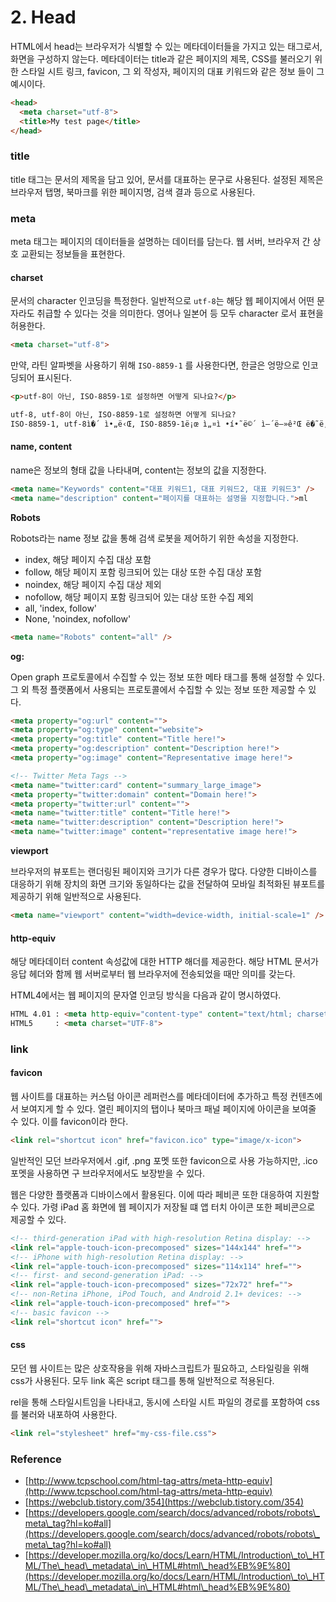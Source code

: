 # 2. Head

HTML에서 head는 브라우저가 식별할 수 있는 메타데이터들을 가지고 있는 태그로서, 화면을 구성하지 않는다. 메타데이터는 title과 같은 페이지의 제목, CSS를 불러오기 위한 스타일 시트 링크, favicon, 그 외 작성자, 페이지의 대표 키워드와 같은 정보 들이 그 예시이다.

```html
<head>
  <meta charset="utf-8">
  <title>My test page</title>
</head>
```

### title

title 태그는 문서의 제목을 담고 있어, 문서를 대표하는 문구로 사용된다. 설정된 제목은 브라우저 탭명, 북마크를 위한 페이지명, 검색 결과 등으로 사용된다.

### meta

meta 태그는 페이지의 데이터들을 설명하는 데이터를 담는다. 웹 서버, 브라우저 간 상호 교환되는 정보들을 표현한다.

#### charset

문서의 character 인코딩을 특정한다. 일반적으로 `utf-8`는 해당 웹 페이지에서 어떤 문자라도 취급할 수 있다는 것을 의미한다. 영어나 일본어 등 모두 character 로서 표현을 허용한다.

```html
<meta charset="utf-8">
```

만약, 라틴 알파벳을 사용하기 위해 `ISO-8859-1` 를 사용한다면, 한글은 엉망으로 인코딩되어 표시된다.

```html
<p>utf-8이 아닌, ISO-8859-1로 설정하면 어떻게 되나요?</p>
```

```html
utf-8, utf-8이 아닌, ISO-8859-1로 설정하면 어떻게 되나요?
ISO-8859-1, utf-8ì�´ ì•„ë‹Œ, ISO-8859-1ë¡œ ì„¤ì •í•˜ë©´ ì–´ë–»ê²Œ ë�˜ë‚˜ìš”?
```

#### name, content

name은 정보의 형태 값을 나타내며, content는 정보의 값을 지정한다.

```html
<meta name="Keywords" content="대표 키워드1, 대표 키워드2, 대표 키워드3" />
<meta name="description" content="페이지를 대표하는 설명을 지정합니다.">ml
```

**Robots**

Robots라는 name 정보 값을 통해 검색 로봇을 제어하기 위한 속성을 지정한다.

* index, 해당 페이지 수집 대상 포함
* follow, 해당 페이지 포함 링크되어 있는 대상 또한 수집 대상 포함
* noindex, 해당 페이지 수집 대상 제외
* nofollow, 해당 페이지 포함 링크되어 있는 대상 또한 수집 제외
* all, 'index, follow'
* None, 'noindex, nofollow'

```html
<meta name="Robots" content="all" />
```

**og:**

Open graph 프로토콜에서 수집할 수 있는 정보 또한 메타 태그를 통해 설정할 수 있다. 그 외 특정 플랫폼에서 사용되는 프로토콜에서 수집할 수 있는 정보 또한 제공할 수 있다.

```html
<meta property="og:url" content="">
<meta property="og:type" content="website">
<meta property="og:title" content="Title here!">
<meta property="og:description" content="Description here!">
<meta property="og:image" content="Representative image here!">

<!-- Twitter Meta Tags -->
<meta name="twitter:card" content="summary_large_image">
<meta property="twitter:domain" content="Domain here!">
<meta property="twitter:url" content="">
<meta name="twitter:title" content="Title here!">
<meta name="twitter:description" content="Description here!">
<meta name="twitter:image" content="representative image here!">
```

**viewport**

브라우저의 뷰포트는 랜더링된 페이지와 크기가 다른 경우가 많다. 다양한 디바이스를 대응하기 위해 장치의 화면 크기와 동일하다는 값을 전달하여 모바일 최적화된 뷰포트를 제공하기 위해 일반적으로 사용된다.

```html
<meta name="viewport" content="width=device-width, initial-scale=1" />
```

#### http-equiv

해당 메타데이터 content 속성값에 대한 HTTP 해더를 제공한다. 해당 HTML 문서가 응답 헤더와 함께 웹 서버로부터 웹 브라우저에 전송되었을 때만 의미를 갖는다.

HTML4에서는 웹 페이지의 문자열 인코딩 방식을 다음과 같이 명시하였다.

```html
HTML 4.01 : <meta http-equiv="content-type" content="text/html; charset=UTF-8">
HTML5     : <meta charset="UTF-8">
```

### link

#### favicon

웹 사이트를 대표하는 커스텀 아이콘 레퍼런스를 메타데이터에 추가하고 특정 컨텐츠에서 보여지게 할 수 있다. 열린 페이지의 탭이나 북마크 패널 페이지에 아이콘을 보여줄 수 있다. 이를 favicon이라 한다.

```html
<link rel="shortcut icon" href="favicon.ico" type="image/x-icon">
```

일반적인 모던 브라우저에서 .gif, .png 포멧 또한 favicon으로 사용 가능하지만, .ico 포멧을 사용하면 구 브라우저에서도 보장받을 수 있다.

웹은 다양한 플랫폼과 디바이스에서 활용된다. 이에 따라 페비콘 또한 대응하여 지원할 수 있다. 가령 iPad 홈 화면에 웹 페이지가 저장될 떄 앱 터치 아이콘 또한 페비콘으로 제공할 수 있다.

```html
<!-- third-generation iPad with high-resolution Retina display: -->
<link rel="apple-touch-icon-precomposed" sizes="144x144" href="">
<!-- iPhone with high-resolution Retina display: -->
<link rel="apple-touch-icon-precomposed" sizes="114x114" href="">
<!-- first- and second-generation iPad: -->
<link rel="apple-touch-icon-precomposed" sizes="72x72" href="">
<!-- non-Retina iPhone, iPod Touch, and Android 2.1+ devices: -->
<link rel="apple-touch-icon-precomposed" href="">
<!-- basic favicon -->
<link rel="shortcut icon" href="">
```

#### css

모던 웹 사이트는 많은 상호작용을 위해 자바스크립트가 필요하고, 스타일링을 위해 css가 사용된다. 모두 link 혹은 script 태그를 통해 일반적으로 적용된다.

rel을 통해 스타일시트임을 나타내고, 동시에 스타일 시트 파일의 경로를 포함하여 css를 불러와 내포하여 사용한다.

```html
<link rel="stylesheet" href="my-css-file.css">
```

### Reference

* [http://www.tcpschool.com/html-tag-attrs/meta-http-equiv](http://www.tcpschool.com/html-tag-attrs/meta-http-equiv)
* [https://webclub.tistory.com/354](https://webclub.tistory.com/354)
* [https://developers.google.com/search/docs/advanced/robots/robots\_meta\_tag?hl=ko#all](https://developers.google.com/search/docs/advanced/robots/robots\_meta\_tag?hl=ko#all)
* [https://developer.mozilla.org/ko/docs/Learn/HTML/Introduction\_to\_HTML/The\_head\_metadata\_in\_HTML#html\_head%EB%9E%80](https://developer.mozilla.org/ko/docs/Learn/HTML/Introduction\_to\_HTML/The\_head\_metadata\_in\_HTML#html\_head%EB%9E%80)

